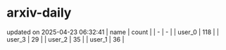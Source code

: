 # arxiv-daily
updated on 2025-04-23 06:32:41
| name | count |
| - | - |
| user_0 | 118 |
| user_3 | 29 |
| user_2 | 35 |
| user_1 | 36 |

